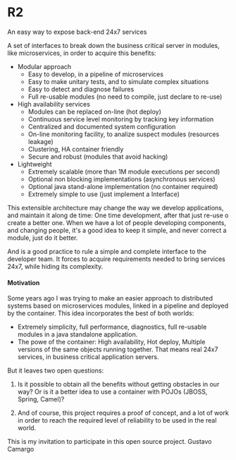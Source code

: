 # R2
An easy way to expose back-end 24x7 services

A set of interfaces to break down the business critical server in modules, 
like microservices, in order to acquire this benefits:

* Modular approach
    * Easy to develop, in a pipeline of microservices
    * Easy to make unitary tests, and to simulate complex situations
    * Easy to detect and diagnose failures
    * Full re-usable modules (no need to compile, just declare to re-use)
* High availability services
    * Modules can be replaced on-line (hot deploy)
    * Continuous service level monitoring by tracking key information
    * Centralized and documented system configuration 
    * On-line monitoring facility, to analize suspect modules (resources leakage)
    * Clustering, HA container friendly
    * Secure and robust (modules that avoid hacking)
* Lightweight
    * Extremely scalable (more than 1M module executions per second)
    * Optional non blocking implementations (asynchronous services)
    * Optional java stand-alone implementation (no container required)
    * Extremely simple to use (just implement a Interface)

This extensible architecture may change the way we develop applications, and maintain it
along de time: One time development, after that just re-use o create a better one. 
When we have a lot of people developing components, and changing people, it's a good 
idea to keep it simple, and never correct a module, just do it better. 

And is a good practice to rule a simple and complete interface to the developer team.
It forces to acquire requirements needed to bring services 24x7, while hiding its complexity.


#### Motivation

Some years ago I was trying to make an easier approach to distributed systems based
on microservices modules, linked in a pipeline and deployed by the container.
This idea incorporates the best of both worlds: 
 - Extremely simplicity, full performance, diagnostics, full re-usable modules in a 
 java standalone application.
 - The powe of the container: High availability, Hot deploy, Multiple versions of the
same objects running together. 
That means real 24x7 services, in business critical application servers.


But it leaves two open questions:

1. Is it possible to obtain all the benefits without getting obstacles in our way? Or is it a better idea 
to use a container with POJOs (JBOSS, Spring, Camel)?

2.  And of course, this project requires a proof of concept, and a lot of work in order to reach the 
required level of reliability to be used in the real world.


This is my invitation to participate in this open source project. 
Gustavo Camargo





